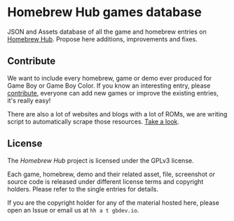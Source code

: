 # Homebrew Hub games database

JSON and Assets database of all the game and homebrew entries on [Homebrew Hub](https://hh.gbdev.io). Propose here additions, improvements and fixes.

## Contribute

We want to include every homebrew, game or demo ever produced for Game Boy or Game Boy Color.
If you know an interesting entry, please [contribute](CONTRIBUTING.md), everyone can add new games or improve the existing entries, it's really easy!

There are also a lot of websites and blogs with a lot of ROMs, we are writing script to automatically scrape those resources. [Take a look](scrapers/README.md).

## License

The *Homebrew Hub* project is licensed under the GPLv3 license. 

Each game, homebrew, demo and their related asset, file, screenshot or source code is released under different license terms and copyright holders. Please refer to the single entries for details.

If you are the copyright holder for any of the material hosted here, please open an Issue or email us at `hh a t gbdev.io`.
